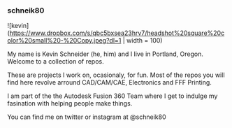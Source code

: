 ### schneik80

![kevin](https://www.dropbox.com/s/qbc5bxsea23hrv7/headshot%20square%20color%20small%20-%20Copy.jpeg?dl=1 | width = 100)

My name is Kevin Schneider (he, him) and I live in Portland, Oregon. Welcome to a collection of repos.

These are projects I  work on, ocasionaly, for fun. Most of the repos you will find here revolve arround CAD/CAM/CAE, Electronics and FFF Printing. 

I am part of the the Autodesk Fusion 360 Team where I get to indulge my fasination with helping people make things. 

You can find me on twitter or instagram at @schneik80



<!--
**schneik80/schneik80** is a ✨ _special_ ✨ repository because its `README.md` (this file) appears on your GitHub profile.

Here are some ideas to get you started:

- 🔭 I’m currently working on ...
- 🌱 I’m currently learning ...
- 👯 I’m looking to collaborate on ...
- 🤔 I’m looking for help with ...
- 💬 Ask me about ...
- 📫 How to reach me: ...
- 😄 Pronouns: ...
- ⚡ Fun fact: ...
-->
